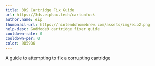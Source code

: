 ```yaml
---
title: 3DS Cartridge Fix Guide
url: https://3ds.eiphax.tech/cartunfuck
author.name: eip
thumbnail-url: https://nintendohomebrew.com/assets/img/eip2.png
help-desc: GodMode9 cartridge fixer guide
cooldown-rate: 0
cooldown-per: 0
color: 9B59B6
---
```


A guide to attempting to fix a corrupting cartridge